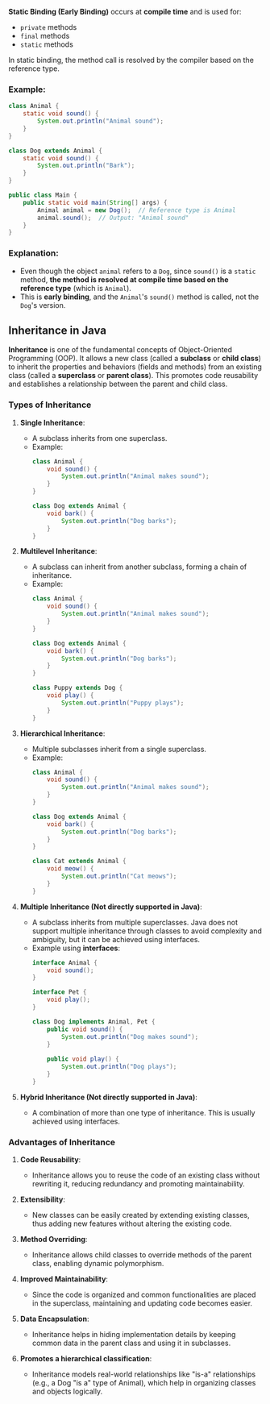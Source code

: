 **Static Binding (Early Binding)** occurs at **compile time** and is used for:

- `private` methods
- `final` methods
- `static` methods

In static binding, the method call is resolved by the compiler based on the reference type.

### Example:

```java
class Animal {
    static void sound() {
        System.out.println("Animal sound");
    }
}

class Dog extends Animal {
    static void sound() {
        System.out.println("Bark");
    }
}

public class Main {
    public static void main(String[] args) {
        Animal animal = new Dog();  // Reference type is Animal
        animal.sound();  // Output: "Animal sound"
    }
}
```

### Explanation:

- Even though the object `animal` refers to a `Dog`, since `sound()` is a `static` method, **the method is resolved at compile time based on the reference type** (which is `Animal`).
- This is **early binding**, and the `Animal`'s `sound()` method is called, not the `Dog`'s version.


## Inheritance in Java

**Inheritance** is one of the fundamental concepts of Object-Oriented Programming (OOP). It allows a new class (called a **subclass** or **child class**) to inherit the properties and behaviors (fields and methods) from an existing class (called a **superclass** or **parent class**). This promotes code reusability and establishes a relationship between the parent and child class.

### Types of Inheritance

1. **Single Inheritance**:
   - A subclass inherits from one superclass.
   - Example: 
     ```java
     class Animal {
         void sound() {
             System.out.println("Animal makes sound");
         }
     }
     
     class Dog extends Animal {
         void bark() {
             System.out.println("Dog barks");
         }
     }
     ```

2. **Multilevel Inheritance**:
   - A subclass can inherit from another subclass, forming a chain of inheritance.
   - Example:
     ```java
     class Animal {
         void sound() {
             System.out.println("Animal makes sound");
         }
     }
     
     class Dog extends Animal {
         void bark() {
             System.out.println("Dog barks");
         }
     }
     
     class Puppy extends Dog {
         void play() {
             System.out.println("Puppy plays");
         }
     }
     ```

3. **Hierarchical Inheritance**:
   - Multiple subclasses inherit from a single superclass.
   - Example:
     ```java
     class Animal {
         void sound() {
             System.out.println("Animal makes sound");
         }
     }
     
     class Dog extends Animal {
         void bark() {
             System.out.println("Dog barks");
         }
     }
     
     class Cat extends Animal {
         void meow() {
             System.out.println("Cat meows");
         }
     }
     ```

4. **Multiple Inheritance (Not directly supported in Java)**:
   - A subclass inherits from multiple superclasses. Java does not support multiple inheritance through classes to avoid complexity and ambiguity, but it can be achieved using interfaces.
   - Example using **interfaces**:
     ```java
     interface Animal {
         void sound();
     }
     
     interface Pet {
         void play();
     }
     
     class Dog implements Animal, Pet {
         public void sound() {
             System.out.println("Dog makes sound");
         }
         
         public void play() {
             System.out.println("Dog plays");
         }
     }
     ```

5. **Hybrid Inheritance (Not directly supported in Java)**:
   - A combination of more than one type of inheritance. This is usually achieved using interfaces.

### Advantages of Inheritance

1. **Code Reusability**:
   - Inheritance allows you to reuse the code of an existing class without rewriting it, reducing redundancy and promoting maintainability.

2. **Extensibility**:
   - New classes can be easily created by extending existing classes, thus adding new features without altering the existing code.

3. **Method Overriding**:
   - Inheritance allows child classes to override methods of the parent class, enabling dynamic polymorphism.

4. **Improved Maintainability**:
   - Since the code is organized and common functionalities are placed in the superclass, maintaining and updating code becomes easier.

5. **Data Encapsulation**:
   - Inheritance helps in hiding implementation details by keeping common data in the parent class and using it in subclasses.

6. **Promotes a hierarchical classification**:
   - Inheritance models real-world relationships like "is-a" relationships (e.g., a Dog "is a" type of Animal), which help in organizing classes and objects logically.

